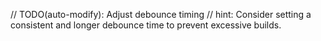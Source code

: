 // TODO(auto-modify): Adjust debounce timing
// hint: Consider setting a consistent and longer debounce time to prevent excessive builds.
